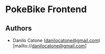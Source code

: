 # PokeBike Frontend

## Authors

- Danilo Catone (danilocatone@gmail.com)[mailto://danilocatone@gmail.com]
